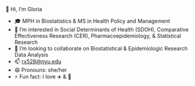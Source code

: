 👋 Hi, I’m Gloria

- 🎓 MPH in Biostatistics & MS in Health Policy and Management
- 👀 I’m interested in Social Determinants of Health (SDOH), Comparative Effectiveness Research (CER), Pharmacoepidemiology, & Statistical Research 
- 💞️ I’m looking to collaborate on Biostatistical & Epidemiologic Research Data Analysis 
- 📫 rx528@nyu.edu 
- 😄 Pronouns: she/her
- ⚡ Fun fact: I love ✈️ & 🔮

<!---
Gloria9989/Gloria9989 is a ✨ special ✨ repository because its `README.md` (this file) appears on your GitHub profile.
You can click the Preview link to take a look at your changes.
--->
